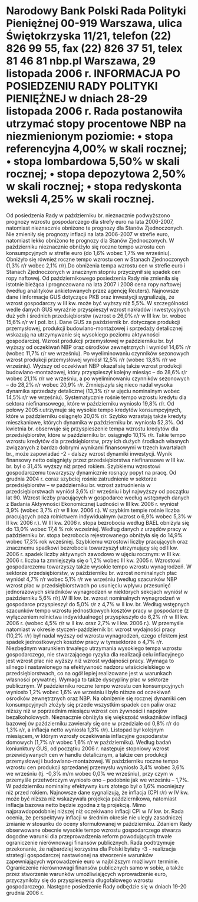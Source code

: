 Narodowy Bank Polski
Rada Polityki Pieniężnej
00-919 Warszawa, ulica Świętokrzyska 11/21, telefon (22) 826 99 55, fax (22) 826 37 51,
telex 81 46 81 nbp.pl
Warszawa, 29 listopada 2006 r.
INFORMACJA PO POSIEDZENIU RADY POLITYKI PIENIĘŻNEJ
w dniach 28-29 listopada 2006 r.
Rada postanowiła utrzymać stopy procentowe NBP na niezmienionym poziomie:
• stopa referencyjna 4,00% w skali rocznej;
• stopa lombardowa 5,50% w skali rocznej;
• stopa depozytowa 2,50% w skali rocznej;
• stopa redyskonta weksli 4,25% w skali rocznej.
==================================================================
Od posiedzenia Rady w październiku br. nieznacznie podwyższono prognozy wzrostu
gospodarczego dla strefy euro na lata 2006-2007, natomiast nieznacznie obniżono te prognozy dla
Stanów Zjednoczonych. Nie zmieniły się prognozy inflacji na lata 2006-2007 w strefie euro,
natomiast lekko obniżono te prognozy dla Stanów Zjednoczonych. W październiku nieznacznie
obniżyło się roczne tempo wzrostu cen konsumpcyjnych w strefie euro (do 1,6% wobec 1,7% we
wrześniu). Obniżyło się również roczne tempo wzrostu cen w Stanach Zjednoczonych (1,3% r/r
wobec 2,1% r/r).Do obniżenia tempa wzrostu cen w strefie euro i Stanach Zjednoczonych w
znacznym stopniu przyczynił się spadek cen ropy naftowej. Od październikowego posiedzenia
Rady nie zmieniła się istotnie bieżąca i prognozowana na lata 2007 i 2008 cena ropy naftowej
(według analityków ankietowanych przez agencję Reuters).
Najnowsze dane i informacje GUS dotyczące PKB oraz inwestycji sygnalizują, że wzrost
gospodarczy w III kw. może być wyższy niż 5,5%. W szczególności wedle danych GUS wyraźnie
przyspieszył wzrost nakładów inwestycyjnych duż
ych i średnich przedsiębiorstw (wzrost o 26,0%
r/r w III kw. br. wobec 15,6% r/r w I poł. br.). Dane GUS za październik br. dotyczące produkcji
przemysłowej, produkcji budowlano-montażowej i sprzedaży detalicznej wskazują na
utrzymywanie się wysokiego poziomu aktywności gospodarczej. Wzrost produkcji przemysłowej w
październiku br. był wyższy od oczekiwań NBP oraz ośrodków zewnętrznych i wyniósł 14,6% r/r
(wobec 11,7% r/r we wrześniu). Po wyeliminowaniu czynników sezonowych wzrost produkcji
przemysłowej wyniósł 12,5% r/r (wobec 13,8% r/r we wrześniu). Wyższy od oczekiwań NBP
okazał się także wzrost produkcji budowlano-montażowej, który przyspieszył kolejny miesiąc – do
28,6% r/r wobec 21,1% r/r we wrześniu, a po wyeliminowaniu czynników sezonowych – do 28,2%
r/r wobec 20,9% r/r. Zmniejszyła się nieco nadal wysoka dynamika sprzedaży detalicznej (13,3% r/r
w ujęciu nominalnym wobec 14,5% r/r we wrześniu).
Systematycznie rośnie tempo wzrostu kredytu dla sektora niefinansowego, które w
październiku wyniosło 19,8% r/r. Od połowy 2005 r.utrzymuje się wysokie tempo kredytów
konsumpcyjnych, które w październiku osiągnęło 20,0% r/r. Szybko wzrastają także kredyty
mieszkaniowe, których dynamika w październiku br. wyniosła 52,3%. Od kwietnia br. obserwuje
się przyspieszenie tempa wzrostu kredytów dla przedsiębiorstw, które w październiku br. osiągnęło
10,1% r/r. Takie tempo wzrostu kredytów dla przedsiębiorstw, przy ich dużych środkach własnych
związanych z bardzo dobrymi wynikami finansowymi w trzech kwartałach br., może zapowiadać
-2 -
dalszy wzrost dynamiki inwestycji. Wynik finansowy netto osiągnięty przez przedsiębiorstwa
niefinansowe w III kw. br. był o 31,4% wyższy niż przed rokiem.
Szybkiemu wzrostowi gospodarczemu towarzyszy dynamicznie rosnący popyt na pracę. Od
grudnia 2004 r. coraz szybciej rośnie zatrudnienie w sektorze przedsiębiorstw – w październiku br.
wzrost zatrudnienia w przedsiębiorstwach wyniósł 3,6% r/r wrześniu i był najwyższy od początku
lat 90. Wzrost liczby pracujących w gospodarce według wstępnych danych z Badania Aktywności
Ekonomicznej Ludności w III kw. 2006 r. wyniósł 3,9% (wobec 3,7% r/r w II kw. 2006 r.). W
szybkim tempie rośnie liczba pracujących poza rolnictwem indywidualnym (wzrost o 6,9% wobec
5,3% w II kw. 2006 r.). W III kw. 2006 r. stopa bezrobocia według BAEL obniżyła się do 13,0%
wobec 17,4 % rok wcześniej. Według danych z urzędów pracy w październiku br. stopa bezrobocia
rejestrowanego obniżyła się do 14,9% wobec 17,3% rok wcześniej. Szybkiemu wzrostowi liczby
pracujących oraz znacznemu spadkowi bezrobocia towarzyszył utrzymujący się od I kw. 2006 r.
spadek liczby aktywnych zawodowo w ujęciu rocznym: w III kw. 2006 r. liczba ta zmniejszyła się o
1,2% wobec III kw. 2005 r.
Wzrostowi gospodarczemu towarzyszy także wysokie tempo wzrostu wynagrodzeń. W
sektorze przedsiębiorstw, w październiku br. wzrost nominalnych płac wyniósł 4,7% r/r wobec
5,1% r/r we wrześniu (według szacunków NBP wzrost płac w przedsiębiorstwach po usunięciu
wpływu przesunięć jednorazowych składników wynagrodzeń w niektórych sekcjach wyniósł w
październiku 5,6% r/r).W III kw. br. wzrost nominalnych wynagrodzeń w gospodarce przyspieszył
do 5,0% r/r z 4,7% w II kw. br. Według wstępnych szacunków tempo wzrostu jednostkowych
kosztów pracy w gospodarce (z wyłączeniem rolnictwa indywidualnego) przyspieszyło do 6,2% r/r
w III kw. 2006 r. (wobec 4,5% r/r w II kw. oraz 2,7% w I kw. 2006 r.). W przemyśle natomiast w
okresie styczeń-październik br. wzrost wydajności pracy (10,2% r/r) był nadal wyższy od wzrostu
wynagrodzeń, czego efektem jest spadek jednostkowych kosztów pracy w tymsektorze o 4,7% r/r.
Niezbędnym warunkiem trwałego utrzymania wysokiego tempa wzrostu gospodarczego, nie
stwarzającego ryzyka dla realizacji celu inflacyjnego jest wzrost płac nie wyższy niż wzrost
wydajności pracy. Wymaga to silnego i nastawionego na efektywność nadzoru właścicielskiego w
przedsiębiorstwach, co na ogół lepiej realizowane jest w warunkach własności prywatnej. Wymaga
to także dyscypliny płac w sektorze publicznym.
W październiku roczne tempo wzrostu cen konsumpcyjnych wyniosło 1,2% wobec 1,6% we
wrześniu i było niższe od oczekiwań ośrodków zewnętrznych oraz NBP. Na obniżenie się rocznej
dynamiki cen konsumpcyjnych złożyły się przede wszystkim spadek cen paliw oraz niższy niż w
poprzednim miesiącu wzrost cen żywności i napojów bezalkoholowych. Nieznacznie obniżyła się
większość wskaźników inflacji bazowej (w październiku zawierały się one w przedziale od 0,8% r/r
do 1,3% r/r, a inflacja netto wyniosła 1,3% r/r). Listopad był kolejnym miesiącem, w którym
wzrosły oczekiwania inflacyjne gospodarstw domowych (1,7% r/r wobec 1,6% r/r w październiku).
Według badań koniunktury GUS, od początku 2006 r. następuje stopniowy wzrost przewidywanych
cen w handlu detalicznym, a także cen produkcji przemysłowej i budowlano-montażowej.
W październiku roczne tempo wzrostu cen produkcji sprzedanej przemysłu wyniosło 3,4%
wobec 3,6% we wrześniu (tj. -0,3% m/m wobec 0,0% we wrześniu), przy czym w przemyśle
przetwórczym wyniosło ono – podobnie jak we wrześniu – 1,7%. W październiku nominalny
efektywny kurs złotego był o 1,6% mocniejszy niż przed rokiem.
Najnowsze dane sygnalizują, że inflacja (CPI r/r) w IV kw. może być niższa niż wskazywała
projekcja październikowa, natomiast inflacja bazowa netto będzie zgodna z tą projekcją. Mimo
najprawdopodobniej niższej niż oczekiwano inflacji CPI w IV kw. br. Rada ocenia, że perspektywy
inflacji w średnim okresie nie uległy zasadniczej zmianie w stosunku do oceny sformułowanej w
październiku.
Zdaniem Rady obserwowane obecnie wysokie tempo wzrostu gospodarczego stwarza
dogodne warunki dla przeprowadzenia reform powodujących trwałe ograniczenie nierównowagi
finansów publicznych. Rada podtrzymuje przekonanie, że najbardziej korzystna dla Polski byłaby
-3 -
realizacja strategii gospodarczej nastawionej na stworzenie warunków zapewniających
wprowadzenie euro w najbliższym możliwym terminie. Ograniczenie nierównowagi finansów
publicznych samo w sobie, a także przez stworzenie warunków umożliwiających wprowadzenie
euro, przyczyniłoby się do przyspieszenia długofalowego wzrostu gospodarczego.
Następne posiedzenie Rady odbędzie się w dniach 19-20 grudnia 2006 r.

